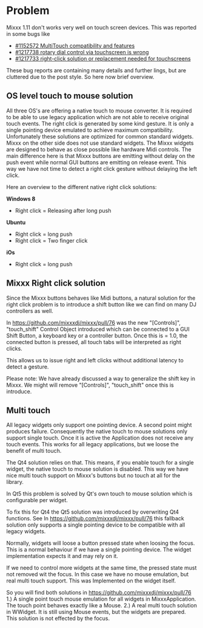 # Problem

Mixxx 1.11 don't works very well on touch screen devices. This was
reported in some bugs like

  - [\#1152572 MultiTouch compatibility and
    features](https://bugs.launchpad.net/mixxx/+bug/1152572) 
  - [\#1217738 rotary dial control via touchscreen is
    wrong](https://bugs.launchpad.net/mixxx/+bug/1217738) 
  - [\#1217733 right-click solution or replacement needed for
    touchscreens](https://bugs.launchpad.net/mixxx/+bug/1217733)

These bug reports are containing many details and further lings, but are
cluttered due to the post style. So here now brief overview.

## OS level touch to mouse solution

All three OS's are offering a native touch to mouse converter. It is
required to be able to use legacy application which are not able to
receive original touch events. The right click is generated by some kind
gesture. It is only a single pointing device emulated to achieve maximum
compatibility. Unfortunately these solutions are optimized for common
standard widgets. Mixxx on the other side does not use standard widgets.
The Mixxx widgets are designed to behave as close possible like hardware
Midi controls. The main difference here is that Mixxx buttons are
emitting without delay on the push event while normal GUI buttons are
emitting on release event. This way we have not time to detect a right
click gesture without delaying the left click.

Here an overview to the different native right click solutions:

**Windows 8**

  - Right click = Releasing after long push 

**Ubuntu**

  - Right click = long push 
  - Right click = Two finger click 

**iOs**

  - Right click = long push

## Mixxx Right click solution

Since the Mixxx buttons behaves like Midi buttons, a natural solution
for the right click problem is to introduce a shift button like we can
find on many DJ controllers as well.

In <https://github.com/mixxxdj/mixxx/pull/76> was the new
"\[Controls\]", "touch\_shift" Control Object introduced which can be
connected to a GUI Shift Button, a keyboard key or a controller button.
Once this is = 1.0, the connected button is pressed, all touch tabs will
be interpreted as right clicks.

This allows us to issue right and left clicks without additional latency
to detect a gesture.

Please note: We have already discussed a way to generalize the shift key
in Mixxx. We might will remove "\[Controls\]", "touch\_shift" once this
is introduce.

## Multi touch

All legacy widgets only support one pointing device. A second point
might produces failure. Consequently the native touch to mouse solutions
only support single touch. Once it is active the Application does not
receive any touch events. This works for all legacy applications, but we
loose the benefit of multi touch.

The Qt4 solution relies on that. This means, if you enable touch for a
single widget, the native touch to mouse solution is disabled. This way
we have nice multi touch support on Mixxx's buttons but no touch at all
for the library.

In Qt5 this problem is solved by Qt's own touch to mouse solution which
is configurable per widget.

To fix this for Qt4 the Qt5 solution was introduced by overwriting Qt4
functions. See In <https://github.com/mixxxdj/mixxx/pull/76> this
fallback solution only supports a single pointing device to be
compatible with all legacy widgets.

Normally, widgets will loose a button pressed state when loosing the
focus. This is a normal behaviour if we have a single pointing device.
The widget implementation expects it and may rely on it.

If we need to control more widgets at the same time, the pressed state
must not removed wit the focus. In this case we have no mouse emulation,
but real multi touch support. This was Implemented on the widget itself.

So you will find both solutions in
<https://github.com/mixxxdj/mixxx/pull/76> 1.) A single point touch
mouse emulation for all widgets in MixxxApplication. The touch point
behaves exactly like a Mouse. 2.) A real multi touch solution in
WWidget. It is still using Mouse events, but the widgets are prepared.
This solution is not effected by the focus.
